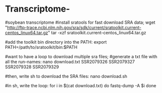 # Transcriptome-

#soybean transcriptome 
#install sratools for fast download SRA data;
wget "http://ftp-trace.ncbi.nlm.nih.gov/sra/sdk/current/sratoolkit.current-centos_linux64.tar.gz"
tar -xzf sratoolkit.current-centos_linux64.tar.gz

#add the toolkit bin directory into the PATH:
export PATH=/path/to/sratoolkit/bin:$PATH

#want to have a loop to download multiple sra files;
#generate a txt file with all the run-names:
nano download.txt
SSR2079326
SSR2079327
SSR2079328
SSR2079329

#then, write sh to download the SRA files:
nano download.sh

#in sh, write the loop:
for i in $(cat download.txt)
do
 fastq-dump -A $i
done

